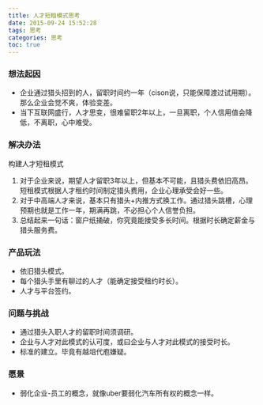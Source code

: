 ```yaml
---
title: 人才短租模式思考
date: 2015-09-24 15:52:28
tags: 思考
categories: 思考
toc: true
---
```


### 想法起因
- 企业通过猎头招到的人，留职时间约一年（cison说，只能保障渡过试用期）。那么企业会觉不爽，体验变差。
- 当下互联网盛行，人才思变，很难留职2年以上，一旦离职，个人信用值会降低，不离职，心中难受。
<!--more-->
### 解决办法
构建人才短租模式
1. 对于企业来说，期望人才留职3年以上，但基本不可能，且猎头费依旧高昂。短租模式根据人才租约时间制定猎头费用，企业心理承受会好一些。
2. 对于中高端人才来说，基本只有猎头+内推方式换工作。通过猎头跳槽，心理预期也就是工作一年，期满再跳，不必担心个人信誉负担。
3. 总结起来一句话：窗户纸捅破，你究竟能接受多长时间。根据时长确定薪金与猎头服务费。
     
### 产品玩法
- 依旧猎头模式。
- 每个猎头手里有聊过的人才（能确定接受租约时长）。
- 人才与平台签约。
     
### 问题与挑战
- 通过猎头入职人才的留职时间须调研。
- 企业与人才对此模式的认可度，或曰企业与人才对此模式的接受时长。
- 标准的建立。毕竟有越俎代庖嫌疑。
     
### 愿景
- 弱化企业-员工的概念，就像uber要弱化汽车所有权的概念一样。


